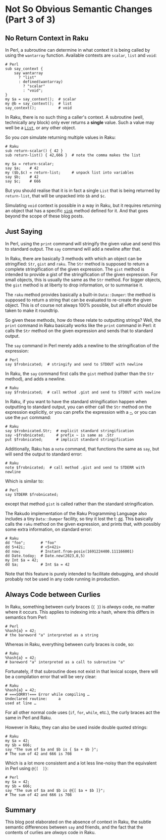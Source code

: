 # Not So Obvious Semantic Changes (Part 3 of 3)

## No Return Context in Raku
In Perl, a subroutine can determine in what context it is being called by using the `wantarray` function.  Available contexts are `scalar`, `list` and `void`:
```
# Perl
sub say_context {
    say wantarray
      ? "list"
      : defined(wantarray)
        ? "scalar"
        : "void";
}
my $a = say_context();  # scalar
my @b = say_context();  # list
say_context();          # void
```
In Raku, there is no such thing a caller's context.  A subroutine (well, technically any block) only ever returns a **single** value.  Such a value may well be a [`List`](https://docs.raku.org/type/List), or any other object.

So you *can* simulate returning multiple values in Raku:
```
# Raku
sub return-scalar() { 42 }
sub return-list() { 42,666 }  # note the comma makes the list

my $a = return-scalar;
say $a;    # 42
my ($b,$c) = return-list;     # unpack list into variables
say $b;    # 42
say $c;    # 666
```
But you should realise that it is in fact a single `List` that is being returned by `return-list`, that will be unpacked into `$b` and `$c`.

Simulating `void` context is possible in a way in Raku, but it requires returning an object that has a specific [`sink`](https://docs.raku.org/syntax/sink%20context) method defined for it.  And that goes beyond the scope of these blog posts.

## Just Saying
In Perl, using the `print` command will stringify the given value and send this to standard output.  The `say` command will add a newline after that.

In Raku, there are basically 3 methods with which an object can be stringified: `Str`, `gist` and `raku`.  The `Str` method is supposed to return a complete stringification of the given expression.  The `gist` method is intended to provide a gist of the stringification of the given expression.  For small objects, this is usually the same as the `Str` method.  For bigger objects, the `gist` method is at liberty to drop information, or to summarise it.

The `raku` method provides basically a built-in `Data::Dumper`: the method is supposed to return a string that can be evaluated to re-create the given object.  This is of course not always 100% possible, but all effort should be taken to make it roundtrip.

So given these methods, how do these relate to outputting strings?  Well, the `print` command in Raku basically works like the `print` command in Perl: it calls the `Str` method on the given expression and sends that to standard output.

The `say` command in Perl merely adds a newline to the stringification of the expression:
```
# Perl
say $frobnicated;  # stringify and send to STDOUT with newline
```
In Raku, the `say` command first calls the `gist` method (rather than the `Str` method), and adds a newline.
```
# Raku
say $frobnicated;  # call method .gist and send to STDOUT with newline
```
In Raku, if you want to have the standard stringification happen when outputting to standard output, you can either call the `Str` method on the expression explicitly, or you can prefix the expression with a [`~`](https://docs.raku.org/language/operators#prefix_~), or you can use the `put` command:
```
# Raku
say $frobnicated.Str;  # explicit standard stringification
say ~$frobnicated;     # prefix ~ is same as .Str
put $frobnicated;      # implicit standard stringification
```
Additionally, Raku has a `note` command, that functions the same as `say`, but will send the output to standard error:
```
# Raku
note $frobnicated;  # call method .gist and send to STDERR with newline
```
Which is similar to:
```
# Perl
say STDERR $frobnicated;
```
except that method `gist` is called rather than the standard stringification.

The Rakudo implementation of the Raku Programming Language also includes a tiny `Data::Dumper` facility, so tiny it lost the t: [`dd`](https://docs.raku.org/programs/01-debugging#Dumper_function_(dd)).  This basically calls the `raku` method on the given expression, and prints that, with possibly some extra information, on standard error:
```
# Raku
dd "foo";       # "foo"
dd 5+42i;       # <5+42i>
dd now;         # Instant.from-posix(1691224400.111166001)
dd Date.today;  # Date.new(2023,8,5)
my Int $a = 42;
dd $a;          # Int $a = 42
```
Note that this feature is purely intended to facilitate debugging, and should probably not be used in any code running in production.

## Always Code between Curlies
In Raku, something between curly braces (`{ }`) is *always* code, no matter where it occurs.  This applies to indexing into a hash, where this differs in semantics from Perl:
```
# Perl
%hash{a} = 42;
# the bareword "a" interpreted as a string
```
Whereas in Raku, everything between curly braces is code, so:
```
# Raku
%hash{a} = 42;
# bareword "a" interpreted as a call to subroutine "a"
```
Fortunately, if that subroutine does not exist in that lexical scope, there will be a compilation error that will be very clear:
```
# Raku
%hash{a} = 42;
# ===SORRY!=== Error while compiling …
Undeclared routine:     a
used at line …
```
For all other normal code uses (`if`, `for`, `while`, etc.), the curly braces act the same in Perl and Raku.

However in Raku, they can also be used inside double quoted strings:
```
# Raku
my $a = 42;
my $b = 666;
say "The sum of $a and $b is { $a + $b }";
# The sum of 42 and 666 is 708
```
Which is a lot more consistent and a lot less line-noisy than the equivalent in Perl using `@{[  ]}`:
```
# Perl
my $a = 42;
my $b = 666;
say "The sum of $a and $b is @{[ $a + $b ]}";
# The sum of 42 and 666 is 708
```
## Summary
This blog post elaborated on the absence of context in Raku, the subtle semantic differences between `say` and friends, and the fact that the contents of curlies are *always* code in Raku.
